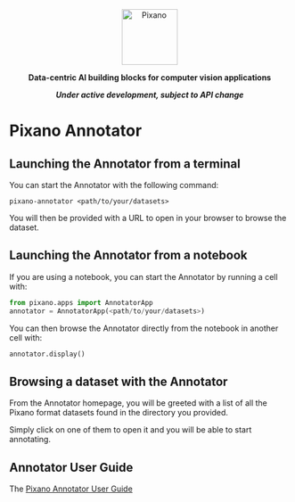 <div align="center">

<picture>
    <img src="https://raw.githubusercontent.com/pixano/pixano/main/images/pixano_logo.png" alt="Pixano" height="100"/>
</picture>

<br/>

**Data-centric AI building blocks for computer vision applications**

***Under active development, subject to API change***

</div>


# Pixano Annotator

## Launching the Annotator from a terminal

You can start the Annotator with the following command:

```shell
pixano-annotator <path/to/your/datasets>
```

You will then be provided with a URL to open in your browser to browse the dataset.

## Launching the Annotator from a notebook

If you are using a notebook, you can start the Annotator by running a cell with:

```python
from pixano.apps import AnnotatorApp
annotator = AnnotatorApp(<path/to/your/datasets>)
```

You can then browse the Annotator directly from the notebook in another cell with:

```python
annotator.display()
```

## Browsing a dataset with the Annotator

From the Annotator homepage, you will be greeted with a list of all the Pixano format datasets found in the directory you provided.

Simply click on one of them to open it and you will be able to start annotating.

## Annotator User Guide

The [Pixano Annotator User Guide](../../../docs/docs/user/annotator_user_guide.md)